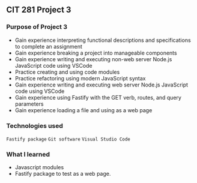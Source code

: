 ## CIT 281 Project 3

### Purpose of Project 3
- Gain experience interpreting functional descriptions and specifications to complete an assignment
- Gain experience breaking a project into manageable components
- Gain experience writing and executing non-web server Node.js JavaScript code using VSCode
- Practice creating and using code modules
- Practice refactoring using modern JavaScript syntax
- Gain experience writing and executing web server Node.js JavaScript code using VSCode
- Gain experience using Fastify with the GET verb, routes, and query parameters
- Gain experience loading a file and using as a web page


### Technologies used
`Fastify package`
`Git software`
`Visual Studio Code`


### What I learned
- Javascript modules 
- Fastify package to test as a web page.
